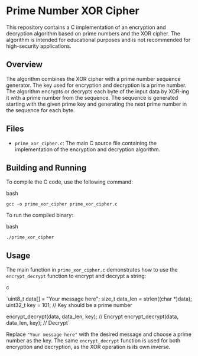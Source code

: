 
# Prime Number XOR Cipher

This repository contains a C implementation of an encryption and decryption algorithm based on prime numbers and the XOR cipher. The algorithm is intended for educational purposes and is not recommended for high-security applications.

## Overview

The algorithm combines the XOR cipher with a prime number sequence generator. The key used for encryption and decryption is a prime number. The algorithm encrypts or decrypts each byte of the input data by XOR-ing it with a prime number from the sequence. The sequence is generated starting with the given prime key and generating the next prime number in the sequence for each byte.

## Files

-   `prime_xor_cipher.c`: The main C source file containing the implementation of the encryption and decryption algorithm.

## Building and Running

To compile the C code, use the following command:

bash

`gcc -o prime_xor_cipher prime_xor_cipher.c` 

To run the compiled binary:

bash

`./prime_xor_cipher` 

## Usage

The main function in `prime_xor_cipher.c` demonstrates how to use the `encrypt_decrypt` function to encrypt and decrypt a string:

c

`uint8_t data[] = "Your message here";
size_t data_len = strlen((char *)data);
uint32_t key = 101; // Key should be a prime number

encrypt_decrypt(data, data_len, key); // Encrypt
encrypt_decrypt(data, data_len, key); // Decrypt` 

Replace `"Your message here"` with the desired message and choose a prime number as the key. The same `encrypt_decrypt` function is used for both encryption and decryption, as the XOR operation is its own inverse.

